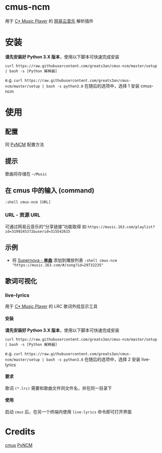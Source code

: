 # cmus-ncm
用于 [C* Music Player](https://cmus.github.io/) 的 [网易云音乐](https://music.163.com/) 解析插件

# 安装
**请先安装好 Python 3.X 版本**，使用以下脚本可快速完成安装
	
	curl https://raw.githubusercontent.com/greats3an/cmus-ncm/master/setup | bash -s [Python 解释器]
e.g. `curl https://raw.githubusercontent.com/greats3an/cmus-ncm/master/setup | bash -s python3.8`
	在随后的选项中，选择 1 安装 cmus-ncm
# 使用
## 配置
同 [PyNCM](https://github.com/greats3an/pyncm) 配置方法

## 提示
歌曲将存储在 `~/Music`

## 在 cmus 中的输入 (command)
	:shell cmus-ncm [URL]

### URL - 资源 URL
可通过网易云音乐的“分享链接”功能取得
如 `https://music.163.com/playlist?id=3199245372&userid=315542615`

## 示例
- 将 [Supernova - **单曲**](https://music.163.com/#/song?id=29732235) 添加到播放列表
	`:shell cmus-ncm "https://music.163.com/#/song?id=29732235"`

## 歌词可视化
### live-lyrics

用于 [C* Music Player](https://cmus.github.io/) 的 LRC 歌词外挂显示工具

#### 安装
**请先安装好 Python 3.X 版本**，使用以下脚本可快速完成安装
	
	curl https://raw.githubusercontent.com/greats3an/cmus-ncm/master/setup | bash -s [Python 解释器]
e.g. `curl https://raw.githubusercontent.com/greats3an/cmus-ncm/master/setup | bash -s python3.8`
	在随后的选项中，选择 2 安装 live-lyrics

#### 要求
歌词 `(*.lrc)` 需要和歌曲文件同文件名，并在同一目录下

#### 使用
启动 `cmus` 后，在另一个终端内使用 `live-lyrics` 命令即可打开界面

# Credits
[cmus](https://cmus.github.io/)
[PyNCM](https://github.com/greats3an/pyncm) 
